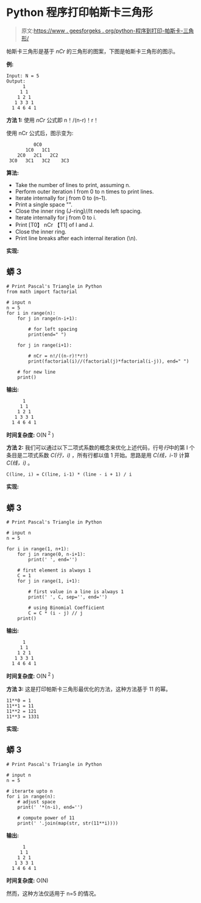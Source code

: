 # Python 程序打印帕斯卡三角形

> 原文:[https://www . geesforgeks . org/python-程序到打印-帕斯卡-三角形/](https://www.geeksforgeeks.org/python-program-to-print-pascals-triangle/)

帕斯卡三角形是基于 *nCr* 的三角形的图案，下图是帕斯卡三角形的图示。

**例:**

```
Input: N = 5
Output:
      1
     1 1
    1 2 1
   1 3 3 1
  1 4 6 4 1
```

**方法 1:** 使用 *nCr* 公式即 n！/(n-r)！r！

使用 nCr 公式后，图示变为:

```
          0C0
       1C0   1C1
    2C0   2C1   2C2
 3C0   3C1   3C2    3C3
```

**算法:**

*   Take the number of lines to print, assuming n.
*   Perform outer iteration I from 0 to n times to print lines.
*   Iterate internally for j from 0 to (n–1).
*   Print a single space "".
*   Close the inner ring (J-ring)//It needs left spacing.
*   Iterate internally for j from 0 to i.
*   Print [T0】 nCr 【T1] of I and J.
*   Close the inner ring.
*   Print line breaks after each internal iteration (\n).

**实现:**

## 蟒 3

```
# Print Pascal's Triangle in Python
from math import factorial

# input n
n = 5
for i in range(n):
    for j in range(n-i+1):

        # for left spacing
        print(end=" ")

    for j in range(i+1):

        # nCr = n!/((n-r)!*r!)
        print(factorial(i)//(factorial(j)*factorial(i-j)), end=" ")

    # for new line
    print()
```

**输出:**

```
      1
     1 1
    1 2 1
   1 3 3 1
  1 4 6 4 1
```

**时间复杂度:** O(N <sup>2</sup> )

**方法 2:** 我们可以通过以下二项式系数的概念来优化上述代码，行号*行*中的第 I 个条目是二项式系数 *C(行，i)* ，所有行都以值 1 开始。思路是用 *C(线，i-1)* 计算 *C(线，i)* 。

```
C(line, i) = C(line, i-1) * (line - i + 1) / i
```

**实现:**

## 蟒 3

```
# Print Pascal's Triangle in Python

# input n
n = 5

for i in range(1, n+1):
    for j in range(0, n-i+1):
        print(' ', end='')

    # first element is always 1
    C = 1
    for j in range(1, i+1):

        # first value in a line is always 1
        print(' ', C, sep='', end='')

        # using Binomial Coefficient
        C = C * (i - j) // j
    print()
```

**输出:**

```
      1
     1 1
    1 2 1
   1 3 3 1
  1 4 6 4 1
```

**时间复杂度:** O(N <sup>2</sup> )

**方法 3:** 这是打印帕斯卡三角形最优化的方法，这种方法基于 11 的幂。

```
11**0 = 1
11**1 = 11
11**2 = 121
11**3 = 1331
```

**实现:**

## 蟒 3

```
# Print Pascal's Triangle in Python

# input n
n = 5

# iterarte upto n
for i in range(n):
    # adjust space
    print(' '*(n-i), end='')

    # compute power of 11
    print(' '.join(map(str, str(11**i))))
```

**输出:**

```
      1
     1 1
    1 2 1
   1 3 3 1
  1 4 6 4 1
```

**时间复杂度:** O(N)

然而，这种方法仅适用于 n=5 的情况。